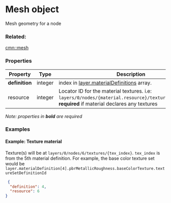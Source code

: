 # Mesh object

Mesh geometry for a node

### Related:

[cmn::mesh](mesh.cmn.md)
### Properties

| Property | Type | Description |
| --- | --- | --- |
| **definition** | integer | index in [layer.materialDefinitions](3DSceneLayer.cmn.md) array. |
| resource | integer | Locator ID for the material textures. i.e: `layers/0/nodes/{material.resource}/textures/{tex_index}`. **required** if material declares any textures |

*Note: properties in **bold** are required*

### Examples 

#### Example: Texture material 

Texture(s) will be at `layers/0/nodes/6/textures/{tex_index}`. `tex_index` is from the 5th material definition. For example, the base color texture set would be `layer.materialDefinition[4].pbrMetallicRoughness.baseColorTexture.textureSetDefinitionId` 

```json
 {
  "definition": 4,
  "resource": 6
} 
```

